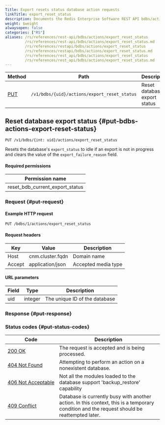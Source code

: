 ```yaml
---
Title: Export resets status database action requests
linkTitle: export_reset_status
description: Documents the Redis Enterprise Software REST API bdbs/actions/export_reset_status requests.
weight: $weight
alwaysopen: false
categories: ["RS"]
aliases: /rs/references/rest-api/bdbs/actions/export_reset_status
         /rs/references/rest-api/bdbs/actions/export_reset_status.md
         /rs/references/restapi/bdbs/actions/export_reset_status
         /rs/references/restapi/bdbs/actions/export_reset_status.md
         /rs/references/rest_api/bdbs/actions/export_reset_status
         /rs/references/rest_api/bdbs/actions/export_reset_status.md
---
```


| Method | Path | Description |
|--------|------|-------------|
| [PUT](#put-bdbs-actions-export-reset-status) | `/v1/bdbs/{uid}/actions/export_reset_status` | Reset database export status |

## Reset database export status {#put-bdbs-actions-export-reset-status}

	PUT /v1/bdbs/{int: uid}/actions/export_reset_status

Resets the database's `export_status` to idle if an export is not in progress and clears the value of the `export_failure_reason` field.

#### Required permissions

| Permission name |
|-----------------|
| reset_bdb_current_export_status |

### Request {#put-request} 

#### Example HTTP request

	PUT /bdbs/1/actions/export_reset_status 

#### Request headers

| Key | Value | Description |
|-----|-------|-------------|
| Host | cnm.cluster.fqdn | Domain name |
| Accept | application/json | Accepted media type |


#### URL parameters

| Field | Type | Description |
|-------|------|-------------|
| uid | integer | The unique ID of the database |

### Response {#put-response} 


### Status codes {#put-status-codes} 

| Code | Description |
|------|-------------|
| [200 OK](http://www.w3.org/Protocols/rfc2616/rfc2616-sec10.html#sec10.2.1) | The request is accepted and is being processed. |
| [404 Not Found](http://www.w3.org/Protocols/rfc2616/rfc2616-sec10.html#sec10.4.5) | Attempting to perform an action on a nonexistent database. |
| [406&nbsp;Not&nbsp;Acceptable](http://www.w3.org/Protocols/rfc2616/rfc2616-sec10.html#sec10.4.7) | Not all the modules loaded to the database support 'backup_restore' capability |
| [409 Conflict](http://www.w3.org/Protocols/rfc2616/rfc2616-sec10.html#sec10.4.10) | Database is currently busy with another action. In this context, this is a temporary condition and the request should be reattempted later. |
